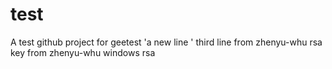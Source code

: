 test
====

A test github project for geetest
'a new line ' 
third line 
from zhenyu-whu rsa key
from zhenyu-whu windows rsa